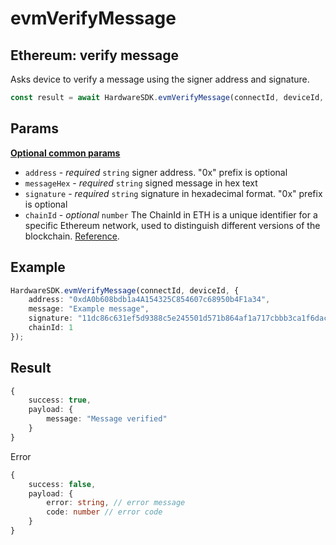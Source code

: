 # evmVerifyMessage

## Ethereum: verify message

Asks device to verify a message using the signer address and signature.

```typescript
const result = await HardwareSDK.evmVerifyMessage(connectId, deviceId, params);
```

## Params

[**Optional common params**](../../common-params.md)

* `address` - _required_ `string` signer address. "0x" prefix is optional
* `messageHex` - _required_ `string` signed message in hex text
* `signature` - _required_ `string` signature in hexadecimal format. "0x" prefix is optional
* `chainId` - _optional_ `number` The ChainId in ETH is a unique identifier for a specific Ethereum network, used to distinguish different versions of the blockchain. [Reference](https://github.com/ethereum-lists/chains/tree/master/\_data/chains).&#x20;

## Example

```typescript
HardwareSDK.evmVerifyMessage(connectId, deviceId, {
    address: "0xdA0b608bdb1a4A154325C854607c68950b4F1a34",
    message: "Example message",
    signature: "11dc86c631ef5d9388c5e245501d571b864af1a717cbbb3ca1f6dacbf330742957242aa52b36bbe7bb46dce6ff0ead0548cc5a5ce76d0aaed166fd40cb3fc6e51c",
    chainId: 1
});
```

## Result

```typescript
{
    success: true,
    payload: {
        message: "Message verified"
    }
}
```

Error

```typescript
{
    success: false,
    payload: {
        error: string, // error message
        code: number // error code
    }
}
```
